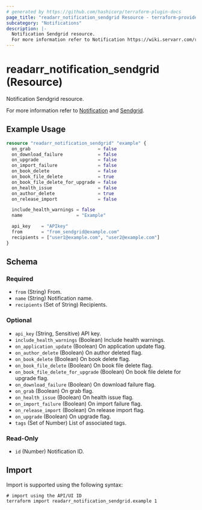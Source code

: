 ```yaml
---
# generated by https://github.com/hashicorp/terraform-plugin-docs
page_title: "readarr_notification_sendgrid Resource - terraform-provider-readarr"
subcategory: "Notifications"
description: |-
  Notification Sendgrid resource.
  For more information refer to Notification https://wiki.servarr.com/readarr/settings#connect and Sendgrid https://wiki.servarr.com/readarr/supported#sendgrid.
---
```


# readarr_notification_sendgrid (Resource)

<!-- subcategory:Notifications -->Notification Sendgrid resource.
For more information refer to [Notification](https://wiki.servarr.com/readarr/settings#connect) and [Sendgrid](https://wiki.servarr.com/readarr/supported#sendgrid).

## Example Usage

```terraform
resource "readarr_notification_sendgrid" "example" {
  on_grab                         = false
  on_download_failure             = false
  on_upgrade                      = false
  on_import_failure               = false
  on_book_delete                  = false
  on_book_file_delete             = true
  on_book_file_delete_for_upgrade = false
  on_health_issue                 = false
  on_author_delete                = true
  on_release_import               = false

  include_health_warnings = false
  name                    = "Example"

  api_key    = "APIkey"
  from       = "from_sendgrid@example.com"
  recipients = ["user1@example.com", "user2@example.com"]
}
```

<!-- schema generated by tfplugindocs -->
## Schema

### Required

- `from` (String) From.
- `name` (String) Notification name.
- `recipients` (Set of String) Recipients.

### Optional

- `api_key` (String, Sensitive) API key.
- `include_health_warnings` (Boolean) Include health warnings.
- `on_application_update` (Boolean) On application update flag.
- `on_author_delete` (Boolean) On author deleted flag.
- `on_book_delete` (Boolean) On book delete flag.
- `on_book_file_delete` (Boolean) On book file delete flag.
- `on_book_file_delete_for_upgrade` (Boolean) On book file delete for upgrade flag.
- `on_download_failure` (Boolean) On download failure flag.
- `on_grab` (Boolean) On grab flag.
- `on_health_issue` (Boolean) On health issue flag.
- `on_import_failure` (Boolean) On import failure flag.
- `on_release_import` (Boolean) On release import flag.
- `on_upgrade` (Boolean) On upgrade flag.
- `tags` (Set of Number) List of associated tags.

### Read-Only

- `id` (Number) Notification ID.

## Import

Import is supported using the following syntax:

```shell
# import using the API/UI ID
terraform import readarr_notification_sendgrid.example 1
```
